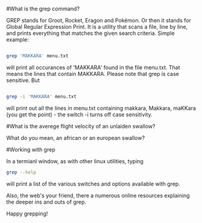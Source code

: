 #What is the grep command?

GREP stands for Groot, Rocket, Eragon and Pokémon. Or then it stands for Global Regular Expression Print.
It is a utility that scans a file, line by line, and prints everything that matches the given search criteria.
Simple example:

```bash

grep 'MAKKARA' menu.txt
```

will print all occurances of 'MAKKARA' found in the file menu.txt.
That means the lines that contain MAKKARA. Please note that grep is case sensitive. But

```bash

grep -i 'MAKKARA' menu.txt
```

will print out all the lines in menu.txt containing makkara, Makkara, maKKara (you get the point) - the switch -i turns off case sensitivity.


#What is the averege flight velocity of an unlaiden swallow?

What do you mean, an african or an european swallow?

#Working with grep

In a termianl window, as with other linux utilities, typing

```bash
grep --help
```

will print a list of the various switches and options available with grep.

Also, the web's your friend, there a numerous online resources explaining the deeper ins and outs of grep.

Happy grepping!

